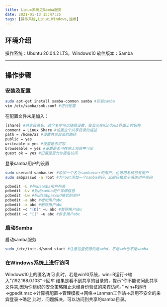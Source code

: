 ```yaml
---
title: Linux系统之Samba服务
date: 2021-01-13 15:47:25
tags: [操作系统,Linux,Windows,运维]
---
```


## 环境介绍
操作系统：Ubuntu 20.04.2 LTS，Windows10
软件版本：Samba

---

## 操作步骤
### 安装及配置
```bash
sudo apt-get install samba-common samba #安装samba
vim /etc/samba/smb.conf #进行配置
```
<!--more-->
在配置文件末尾加入：
```bash
[share] #共享目录名，这个名字可以随意设置，会显示在Windows界面上的名称
comment = Linux Share #设置这个共享目录的描述
path = /home/az #设置共享目录的路径
public = yes 
writeable = yes #设置是否可写
browseable = yes #设置是否可在网上邻居中可见
guest ok = yes #设置是否允许匿名访问
```
登录samba用户的设置
```bash
sudo useradd sambauser #添加一个名为sambauser的用户，也可用系统已有用户
sudo smbpasswd -a root #为root添加一个samba密码，此密码独立于系统用户密码

pdbedit -L #列出samba用户列表
pdbedit -Lv #列出samba用户详细信息
pdbedit -Lw #列出smbpasswd格式的用户
pdbedit -a abc #增加用户abc
pdbedit -x abc #删除用户abc
pdbedit –c "[D]" –u abc #暂停用户abc
pdbedit –c "[]" –u abc #恢复用户abc
```
### 启动Samba
启动samba服务
```bash
sudo /etc/init.d/smbd start #注意这里使用的是smbd，不是smb也不是samba
```
### 在Windows系统上进行访问
Windows10上的匿名访问
此时，若是win10系统，win+R运行→输入"\\192.168.0.103"→回车
结果是看不到共享的目录的，提示“你不能访问此共享文件夹,因为你组织的安全策略阻止未经身份验证的来宾访问。”
win+R运行→gpedit.msc→计算机配置→管理模板→网络→Lanman工作站→启用不安全的来宾登录→确定
此时，问题解决，可以访问到共享的samba目录。
